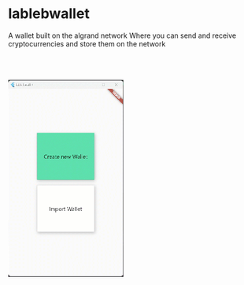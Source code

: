 # lablebwallet

A wallet built on the algrand network
Where you can send and receive cryptocurrencies and store them on the network

</br>
</br>
</br>
<img src="/screenShot/2022-07-14_16-55-12.gif"></img>
